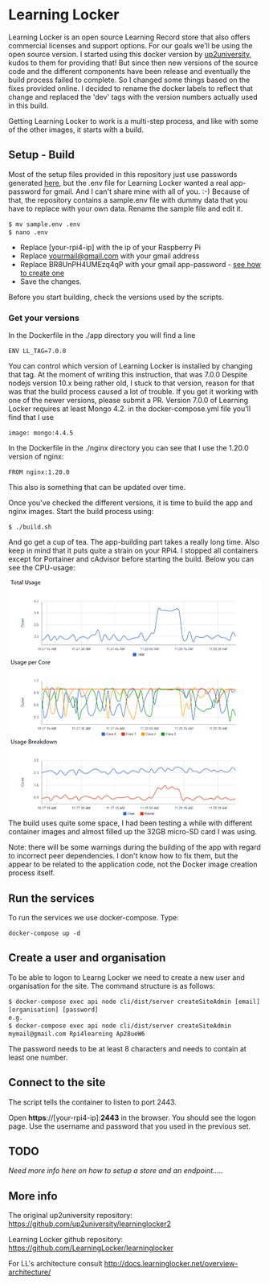# Learning Locker

Learning Locker is an open source Learning Record store that also offers commercial licenses and support options.
For our goals we'll be using the open source version.
I started using this docker version by [up2university](https://github.com/up2university/learninglocker2), kudos to them for providing that!
But since then new versions of the source code and the different components have been release and eventually the build process failed to complete. So I changed some things based on the fixes provided online. I decided to rename the docker labels to reflect that change and replaced the 'dev' tags with the version numbers actually used in this build.

Getting Learning Locker to work is a multi-step process, and like with some of the other images, it starts with a build.

## Setup - Build

Most of the setup files provided in this repository just use passwords generated [here](https://passwordsgenerator.net/), but the .env file for Learning Locker wanted a real app-password for gmail. And I can't share mine with all of you. :-)
Because of that, the repository contains a sample.env file with dummy data that you have to replace with your own data. Rename the sample file and edit it.
```
$ mv sample.env .env
$ nano .env
```
- Replace [your-rpi4-ip] with the ip of your Raspberry Pi
- Replace yourmail@gmail.com with your gmail address
- Replace BR8UnPH4UMEzq4qP with your gmail app-password - [see how to create one](https://support.google.com/accounts/answer/185833)
- Save the changes.

Before you start building, check the versions used by the scripts.

### Get your versions
In the Dockerfile in the ./app directory you will find a line 
```
ENV LL_TAG=7.0.0
```
You can control which version of Learning Locker is installed by changing that tag. At the moment of writing this instruction, that was 7.0.0
Despite nodejs version 10.x being rather old, I stuck to that version, reason for that was that the build process caused a lot of trouble. If you get it working with one of the newer versions, please submit a PR.
Version 7.0.0 of Learning Locker requires at least Mongo 4.2. in the docker-compose.yml file you'll find that I use
```
image: mongo:4.4.5
```
In the Dockerfile in the ./nginx directory you can see that I use the 1.20.0 version of nginx:
```
FROM nginx:1.20.0
```
This also is something that can be updated over time.

Once you've checked the different versions, it is time to build the app and nginx images. Start the build process using:
```
$ ./build.sh
```
And go get a cup of tea. The app-building part takes a really long time. Also keep in mind that it puts quite a strain on your RPi4. I stopped all containers except for Portainer and cAdvisor before starting the build. Below you can see the CPU-usage:

![LL-building-CPU-load](https://raw.githubusercontent.com/PiAir/rpi4learning/main/resources/images/ll_building_CPU.png)
The build uses quite some space, I had been testing a while with different container images and almost filled up the 32GB micro-SD card I was using.

Note: there will be some warnings during the building of the app with regard to incorrect peer dependencies. I don't know how to fix them, but the appear to be related to the application code, not the Docker image creation process itself.

## Run the services
To run the services we use docker-compose. Type:
```
docker-compose up -d
```

## Create a user and organisation
To be able to logon to Learng Locker we need to create a new user and organisation for the site. The command structure is as follows:

```
$ docker-compose exec api node cli/dist/server createSiteAdmin [email] [organisation] [password]
e.g.
$ docker-compose exec api node cli/dist/server createSiteAdmin mymail@gmail.com Rpi4learning Ap28ueW6
```
The password needs to be at least 8 characters and needs to contain at least one number.

## Connect to the site

The script tells the container to listen to port 2443. 

Open **https**://[your-rpi4-ip]:**2443** in the browser. You should see the logon page. Use the username and password that you used in the previous set.


## TODO

_Need more info here on how to setup a store and an endpoint....._

## More info
The original up2university repository: https://github.com/up2university/learninglocker2

Learning Locker github repository: https://github.com/LearningLocker/learninglocker

For LL's architecture consult http://docs.learninglocker.net/overview-architecture/

